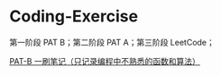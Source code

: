 # Coding-Exercise
第一阶段 PAT B；第二阶段 PAT A；第三阶段 LeetCode；

[PAT-B 一刷笔记（只记录编程中不熟悉的函数和算法）](https://github.com/Anna-Joe/Coding-Exercise/blob/master/PAT-B%20%E7%BC%96%E7%A8%8B%E7%AC%94%E8%AE%B0.md)
